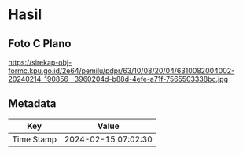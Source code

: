 # Hasil

## Foto C Plano

https://sirekap-obj-formc.kpu.go.id/2e64/pemilu/pdpr/63/10/08/20/04/6310082004002-20240214-190856--3960204d-b88d-4efe-a71f-7565503338bc.jpg


## Metadata

| Key        | Value               |
| ---------- | ------------------- |
| Time Stamp | 2024-02-15 07:02:30 |



